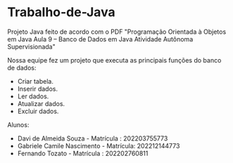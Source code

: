 # Trabalho-de-Java

Projeto Java feito de acordo com o PDF "Programação Orientada à Objetos em Java Aula 9 – Banco de Dados em Java Atividade Autônoma Supervisionada"

Nossa equipe fez um projeto que executa as principais funções do banco de dados:

- Criar tabela.
- Inserir dados.
- Ler dados.
- Atualizar dados.
- Excluir dados.

Alunos:

- Davi de Almeida Souza - Matrícula : 202203755773
- Gabriele Camile Nascimento - Matrícula: 202212144773
- Fernando Tozato - Matrícula : 202202760811
